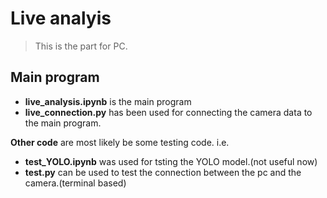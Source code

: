 # Live analyis
> This is the part for PC.<br>
## Main program
- **live_analysis.ipynb** is the main program<br>
- **live_connection.py** has been used for connecting the camera data to the main program.<br>

**Other code** are most likely be some testing code.
i.e.

- **test_YOLO.ipynb** was used for tsting the YOLO model.(not useful now)
- **test.py** can be used to test the connection between the pc and the camera.(terminal based)

